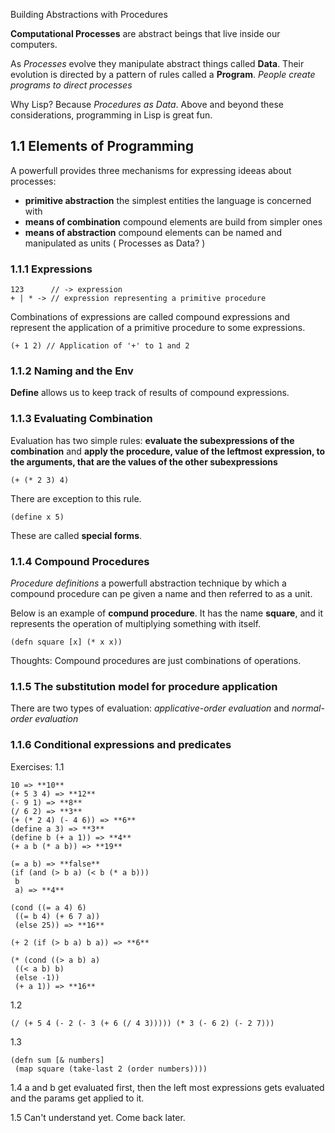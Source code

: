 Building Abstractions with Procedures

**Computational Processes** are abstract beings that live inside our computers.

As *Processes* evolve they manipulate abstract things called **Data**. Their evolution is directed by a pattern of rules called a **Program**.
*People create programs to direct processes*

Why Lisp? Because *Procedures as Data*.
Above and beyond these considerations, programming in Lisp is great fun.

1.1 Elements of Programming
---------------------------

A powerfull provides three mechanisms for expressing ideeas about processes: 
  * **primitive abstraction** the simplest entities the language is concerned with
  * **means of combination** compound elements are build from simpler ones
  * **means of abstraction** compound elements can be named and manipulated as units ( Processes as Data? )
  
### 1.1.1 Expressions
```
123      // -> expression
+ | * -> // expression representing a primitive procedure
```

Combinations of expressions are called compound expressions and represent the application of a primitive procedure to some expressions. 
```
(+ 1 2) // Application of '+' to 1 and 2
```

### 1.1.2 Naming and the Env
**Define** allows us to keep track of results of compound expressions.

### 1.1.3 Evaluating Combination
Evaluation has two simple rules: **evaluate the subexpressions of the combination** and **apply the procedure, value of the leftmost expression, to the arguments, that are the values of the other subexpressions**
```
(+ (* 2 3) 4)
```
There are exception to this rule.
```
(define x 5)
```
These are called **special forms**.

### 1.1.4 Compound Procedures
*Procedure definitions* a powerfull abstraction technique by which a compound procedure can pe given a name and then referred to as a unit.

Below is an example of **compund procedure**. It has the name **square**, and it represents the operation of multiplying something with itself.
```
(defn square [x] (* x x))
```
Thoughts: Compound procedures are just combinations of operations.

### 1.1.5 The substitution model for procedure application
There are two types of evaluation: *applicative-order evaluation* and *normal-order evaluation*

### 1.1.6 Conditional expressions and predicates

Exercises:
1.1
```
10 => **10**
(+ 5 3 4) => **12**
(- 9 1) => **8**
(/ 6 2) => **3**
(+ (* 2 4) (- 4 6)) => **6**
(define a 3) => **3**
(define b (+ a 1)) => **4**
(+ a b (* a b)) => **19**

(= a b) => **false**
(if (and (> b a) (< b (* a b)))
 b
 a) => **4**
 
(cond ((= a 4) 6)
 ((= b 4) (+ 6 7 a))
 (else 25)) => **16**
 
(+ 2 (if (> b a) b a)) => **6**

(* (cond ((> a b) a)
 ((< a b) b)
 (else -1))
 (+ a 1)) => **16**
```
1.2
```
(/ (+ 5 4 (- 2 (- 3 (+ 6 (/ 4 3))))) (* 3 (- 6 2) (- 2 7)))
```
1.3
```
(defn sum [& numbers]
 (map square (take-last 2 (order numbers))))
```
1.4
a and b get evaluated first, then the left most expressions gets evaluated and the params get applied to it.

1.5
Can't understand yet. Come back later.
